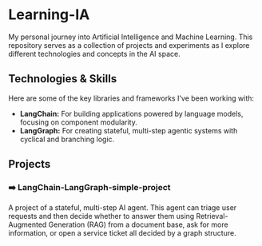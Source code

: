 # Learning-IA

My personal journey into Artificial Intelligence and Machine Learning. This repository serves as a collection of projects and experiments as I explore different technologies and concepts in the AI space.



## Technologies & Skills

Here are some of the key libraries and frameworks I've been working with:

* **LangChain:** For building applications powered by language models, focusing on component modularity.
* **LangGraph:** For creating stateful, multi-step agentic systems with cyclical and branching logic.



## Projects

### ➡️ LangChain-LangGraph-simple-project

A project of a stateful, multi-step AI agent. This agent can triage user requests and then decide whether to answer them using Retrieval-Augmented Generation (RAG) from a document base, ask for more information, or open a service ticket all decided by a graph structure. 